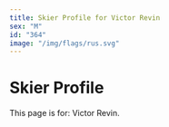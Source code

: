 ```yaml
---
title: Skier Profile for Victor Revin
sex: "M"
id: "364"
image: "/img/flags/rus.svg" 
---
```


# Skier Profile

This page is for: Victor Revin.
    